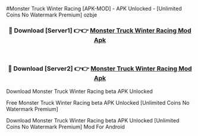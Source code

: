#Monster Truck Winter Racing [APK-MOD] - APK Unlocked - [Unlimited Coins No Watermark Premium] ozbje



<div align="center">

<h3>🔴 Download [Server1] 👉👉 <a href="https://momento.my/?title=Monster_Truck_Winter_Racing">Monster Truck Winter Racing Mod Apk</a></h3><br>

<h3>🔴 Download [Server2] 👉👉 <a href="https://momento.my/?title=Monster_Truck_Winter_Racing">Monster Truck Winter Racing Mod Apk</a></h3>
</div>



Download Monster Truck Winter Racing beta APK Unlocked

Free Monster Truck Winter Racing beta APK Unlocked [Unlimited Coins No Watermark Premium]

Download Monster Truck Winter Racing beta APK Unlocked [Unlimited Coins No Watermark Premium] Mod For Android
